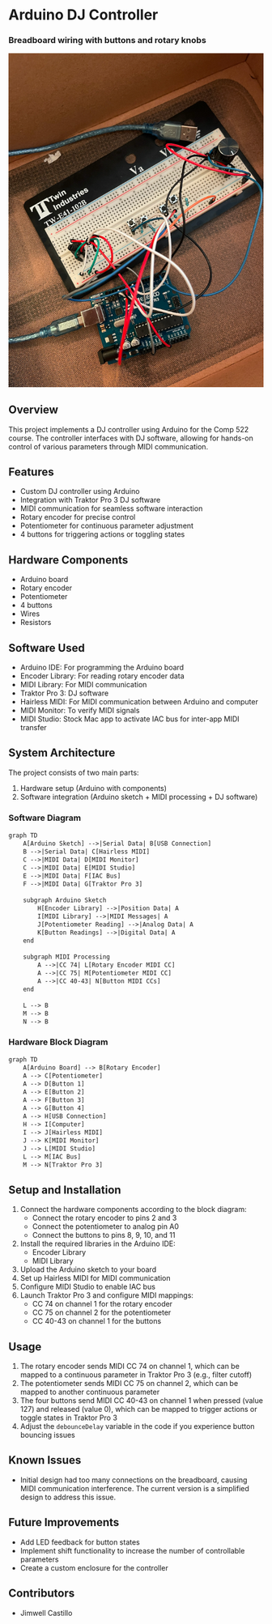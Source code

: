 # Arduino DJ Controller

### Breadboard wiring with buttons and rotary knobs
![Breadboard](images/Project_Picture.png)

## Overview
This project implements a DJ controller using Arduino for the Comp 522 course. The controller interfaces with DJ software, allowing for hands-on control of various parameters through MIDI communication.

## Features
- Custom DJ controller using Arduino
- Integration with Traktor Pro 3 DJ software
- MIDI communication for seamless software interaction
- Rotary encoder for precise control
- Potentiometer for continuous parameter adjustment
- 4 buttons for triggering actions or toggling states

## Hardware Components
- Arduino board
- Rotary encoder
- Potentiometer
- 4 buttons
- Wires
- Resistors

## Software Used
- Arduino IDE: For programming the Arduino board
- Encoder Library: For reading rotary encoder data
- MIDI Library: For MIDI communication
- Traktor Pro 3: DJ software
- Hairless MIDI: For MIDI communication between Arduino and computer
- MIDI Monitor: To verify MIDI signals
- MIDI Studio: Stock Mac app to activate IAC bus for inter-app MIDI transfer

## System Architecture
The project consists of two main parts:
1. Hardware setup (Arduino with components)
2. Software integration (Arduino sketch + MIDI processing + DJ software)

### Software Diagram

```mermaid
graph TD
    A[Arduino Sketch] -->|Serial Data| B[USB Connection]
    B -->|Serial Data| C[Hairless MIDI]
    C -->|MIDI Data| D[MIDI Monitor]
    C -->|MIDI Data| E[MIDI Studio]
    E -->|MIDI Data| F[IAC Bus]
    F -->|MIDI Data| G[Traktor Pro 3]

    subgraph Arduino Sketch
        H[Encoder Library] -->|Position Data| A
        I[MIDI Library] -->|MIDI Messages| A
        J[Potentiometer Reading] -->|Analog Data| A
        K[Button Readings] -->|Digital Data| A
    end

    subgraph MIDI Processing
        A -->|CC 74| L[Rotary Encoder MIDI CC]
        A -->|CC 75| M[Potentiometer MIDI CC]
        A -->|CC 40-43| N[Button MIDI CCs]
    end

    L --> B
    M --> B
    N --> B
```

### Hardware Block Diagram

```mermaid
graph TD
    A[Arduino Board] --> B[Rotary Encoder]
    A --> C[Potentiometer]
    A --> D[Button 1]
    A --> E[Button 2]
    A --> F[Button 3]
    A --> G[Button 4]
    A --> H[USB Connection]
    H --> I[Computer]
    I --> J[Hairless MIDI]
    J --> K[MIDI Monitor]
    J --> L[MIDI Studio]
    L --> M[IAC Bus]
    M --> N[Traktor Pro 3]
```

## Setup and Installation
1. Connect the hardware components according to the block diagram:
   - Connect the rotary encoder to pins 2 and 3
   - Connect the potentiometer to analog pin A0
   - Connect the buttons to pins 8, 9, 10, and 11
2. Install the required libraries in the Arduino IDE:
   - Encoder Library
   - MIDI Library
3. Upload the Arduino sketch to your board
4. Set up Hairless MIDI for MIDI communication
5. Configure MIDI Studio to enable IAC bus
6. Launch Traktor Pro 3 and configure MIDI mappings:
   - CC 74 on channel 1 for the rotary encoder
   - CC 75 on channel 2 for the potentiometer
   - CC 40-43 on channel 1 for the buttons

## Usage
1. The rotary encoder sends MIDI CC 74 on channel 1, which can be mapped to a continuous parameter in Traktor Pro 3 (e.g., filter cutoff)
2. The potentiometer sends MIDI CC 75 on channel 2, which can be mapped to another continuous parameter
3. The four buttons send MIDI CC 40-43 on channel 1 when pressed (value 127) and released (value 0), which can be mapped to trigger actions or toggle states in Traktor Pro 3
4. Adjust the `debounceDelay` variable in the code if you experience button bouncing issues

## Known Issues
- Initial design had too many connections on the breadboard, causing MIDI communication interference. The current version is a simplified design to address this issue.

## Future Improvements
- Add LED feedback for button states
- Implement shift functionality to increase the number of controllable parameters
- Create a custom enclosure for the controller

## Contributors
- Jimwell Castillo

